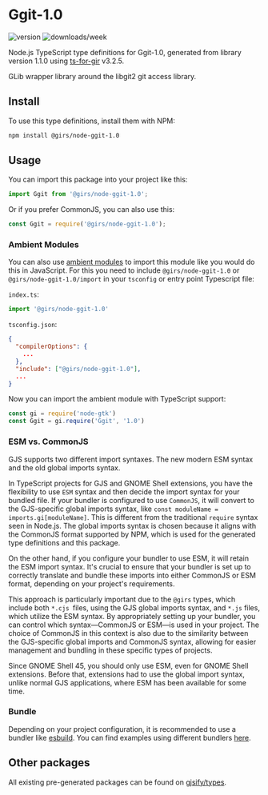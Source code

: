 
# Ggit-1.0

![version](https://img.shields.io/npm/v/@girs/node-ggit-1.0)
![downloads/week](https://img.shields.io/npm/dw/@girs/node-ggit-1.0)


Node.js TypeScript type definitions for Ggit-1.0, generated from library version 1.1.0 using [ts-for-gir](https://github.com/gjsify/ts-for-gir) v3.2.5.

GLib wrapper library around the libgit2 git access library.

## Install

To use this type definitions, install them with NPM:
```bash
npm install @girs/node-ggit-1.0
```

## Usage

You can import this package into your project like this:
```ts
import Ggit from '@girs/node-ggit-1.0';
```

Or if you prefer CommonJS, you can also use this:
```ts
const Ggit = require('@girs/node-ggit-1.0');
```

### Ambient Modules

You can also use [ambient modules](https://github.com/gjsify/ts-for-gir/tree/main/packages/cli#ambient-modules) to import this module like you would do this in JavaScript.
For this you need to include `@girs/node-ggit-1.0` or `@girs/node-ggit-1.0/import` in your `tsconfig` or entry point Typescript file:

`index.ts`:
```ts
import '@girs/node-ggit-1.0'
```

`tsconfig.json`:
```json
{
  "compilerOptions": {
    ...
  },
  "include": ["@girs/node-ggit-1.0"],
  ...
}
```

Now you can import the ambient module with TypeScript support: 

```ts
const gi = require('node-gtk')
const Ggit = gi.require('Ggit', '1.0')
```



### ESM vs. CommonJS

GJS supports two different import syntaxes. The new modern ESM syntax and the old global imports syntax.

In TypeScript projects for GJS and GNOME Shell extensions, you have the flexibility to use `ESM` syntax and then decide the import syntax for your bundled file. If your bundler is configured to use `CommonJS`, it will convert to the GJS-specific global imports syntax, like `const moduleName = imports.gi[moduleName]`. This is different from the traditional `require` syntax seen in Node.js. The global imports syntax is chosen because it aligns with the CommonJS format supported by NPM, which is used for the generated type definitions and this package.

On the other hand, if you configure your bundler to use ESM, it will retain the ESM import syntax. It's crucial to ensure that your bundler is set up to correctly translate and bundle these imports into either CommonJS or ESM format, depending on your project's requirements.

This approach is particularly important due to the `@girs` types, which include both `*.cjs `files, using the GJS global imports syntax, and `*.js` files, which utilize the ESM syntax. By appropriately setting up your bundler, you can control which syntax—CommonJS or ESM—is used in your project. The choice of CommonJS in this context is also due to the similarity between the GJS-specific global imports and CommonJS syntax, allowing for easier management and bundling in these specific types of projects.

Since GNOME Shell 45, you should only use ESM, even for GNOME Shell extensions. Before that, extensions had to use the global import syntax, unlike normal GJS applications, where ESM has been available for some time.

### Bundle

Depending on your project configuration, it is recommended to use a bundler like [esbuild](https://esbuild.github.io/). You can find examples using different bundlers [here](https://github.com/gjsify/ts-for-gir/tree/main/examples).

## Other packages

All existing pre-generated packages can be found on [gjsify/types](https://github.com/gjsify/types).


